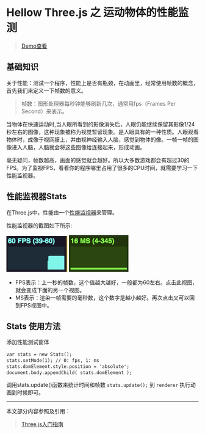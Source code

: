 # Hellow Three.js 之 运动物体的性能监测

> [Demo查看](../demo/hello-threejs/hello-stats.html)

## 基础知识

关于性能：测试一个程序，性能上是否有瓶颈，在动画里，经常使用帧数的概念，首先我们来定义一下帧数的意义。

> 帧数：图形处理器每秒钟能够刷新几次，通常用fps（Frames Per Second）来表示。

当物体在快速运动时,当人眼所看到的影像消失后，人眼仍能继续保留其影像1/24秒左右的图像，这种现象被称为视觉暂留现象。是人眼具有的一种性质。人眼观看物体时，成像于视网膜上，并由视神经输入人脑，感觉到物体的像。一帧一帧的图像进入人脑，人脑就会将这些图像给连接起来，形成动画。

毫无疑问，帧数越高，画面的感觉就会越好。所以大多数游戏都会有超过30的FPS。为了监视FPS，看看你的程序哪里占用了很多的CPU时间，就需要学习一下性能监视器。

## 性能监视器Stats

在Three.js中，性能由一个[性能监视器](https://github.com/mrdoob/stats.js)来管理。

性能监视器的截图如下所示:

![fps](./images/stats-fps.png)
![fps](./images/stats-ms.png)

- FPS表示：上一秒的帧数，这个值越大越好，一般都为60左右。点击此视图，就会变成下面的另一个视图。
- MS表示：渲染一帧需要的毫秒数，这个数字是越小越好。再次点击又可以回到FPS视图中。

## Stats 使用方法

添加性能测试窗体

```
var stats = new Stats();
stats.setMode(1); // 0: fps, 1: ms
stats.domElement.style.position = 'absolute';
document.body.appendChild( stats.domElement );

```

调用stats.update()函数来统计时间和帧数 `stats.update();` 到 `renderer` 执行动画到时候即可。


------

本文部分内容参照及引用：

> [Three.js入门指南](http://www.ituring.com.cn/book/1272)
